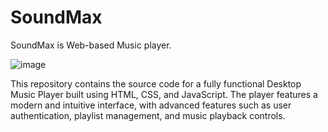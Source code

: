 # SoundMax

SoundMax is Web-based Music player.

![image](https://github.com/HARLANDMIL/SoundMax/assets/111132900/05de371d-f41a-4e37-a67e-ada51fc55afe)


This repository contains the source code for a fully functional Desktop Music Player built using HTML, CSS, and JavaScript. The player features a modern and intuitive interface, with advanced features such as user authentication, playlist management, and music playback controls.
